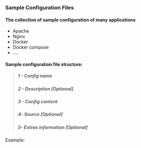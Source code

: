 ### Sample Configuration Files

#### The collection of sample configuration of many applications

* Apache
* Nginx
* Docker
* Docker compose
* .... 

#### Sample configuration file structure:

> ##### 1 - Config name
>
> ##### 2 - Description \[Optional\]
>
> ##### 3 - Config content
>
> ##### 4- Source \[Optional\]
>
> ##### 5- Extras information \[Optional\]

Example: 







#### 



